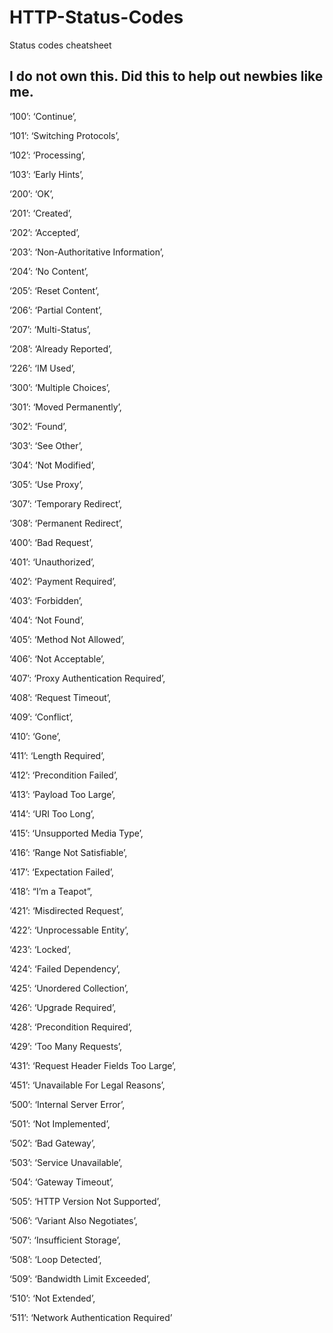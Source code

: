 # HTTP-Status-Codes
 Status codes cheatsheet

## I do not own this. Did this to help out newbies like me.

‘100’: ‘Continue’,

‘101’: ‘Switching Protocols’,

‘102’: ‘Processing’,

‘103’: ‘Early Hints’,

‘200’: ‘OK’,

‘201’: ‘Created’,

‘202’: ‘Accepted’,

‘203’: ‘Non-Authoritative Information’,

‘204’: ‘No Content’,

‘205’: ‘Reset Content’,

‘206’: ‘Partial Content’,

‘207’: ‘Multi-Status’,

‘208’: ‘Already Reported’,

‘226’: ‘IM Used’,

‘300’: ‘Multiple Choices’,

‘301’: ‘Moved Permanently’,

‘302’: ‘Found’,

‘303’: ‘See Other’,

‘304’: ‘Not Modified’,

‘305’: ‘Use Proxy’,

‘307’: ‘Temporary Redirect’,

‘308’: ‘Permanent Redirect’,

‘400’: ‘Bad Request’,

‘401’: ‘Unauthorized’,

‘402’: ‘Payment Required’,

‘403’: ‘Forbidden’,

‘404’: ‘Not Found’,

‘405’: ‘Method Not Allowed’,

‘406’: ‘Not Acceptable’,

‘407’: ‘Proxy Authentication Required’,

‘408’: ‘Request Timeout’,

‘409’: ‘Conflict’,

‘410’: ‘Gone’,

‘411’: ‘Length Required’,

‘412’: ‘Precondition Failed’,

‘413’: ‘Payload Too Large’,

‘414’: ‘URI Too Long’,

‘415’: ‘Unsupported Media Type’,

‘416’: ‘Range Not Satisfiable’,

‘417’: ‘Expectation Failed’,

‘418’: “I’m a Teapot”,

‘421’: ‘Misdirected Request’,

‘422’: ‘Unprocessable Entity’,

‘423’: ‘Locked’,

‘424’: ‘Failed Dependency’,

‘425’: ‘Unordered Collection’,

‘426’: ‘Upgrade Required’,

‘428’: ‘Precondition Required’,

‘429’: ‘Too Many Requests’,

‘431’: ‘Request Header Fields Too Large’,

‘451’: ‘Unavailable For Legal Reasons’,

‘500’: ‘Internal Server Error’,

‘501’: ‘Not Implemented’,

‘502’: ‘Bad Gateway’,

‘503’: ‘Service Unavailable’,

‘504’: ‘Gateway Timeout’,

‘505’: ‘HTTP Version Not Supported’,

‘506’: ‘Variant Also Negotiates’,

‘507’: ‘Insufficient Storage’,

‘508’: ‘Loop Detected’,

‘509’: ‘Bandwidth Limit Exceeded’,

‘510’: ‘Not Extended’,

‘511’: ‘Network Authentication Required’
